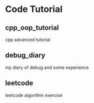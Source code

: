 # Code Tutorial

## cpp_oop_tutorial

cpp advanced tutorial

## debug_diary

my diary of debug and some experience

## leetcode 

leetcode algorithm exercise

